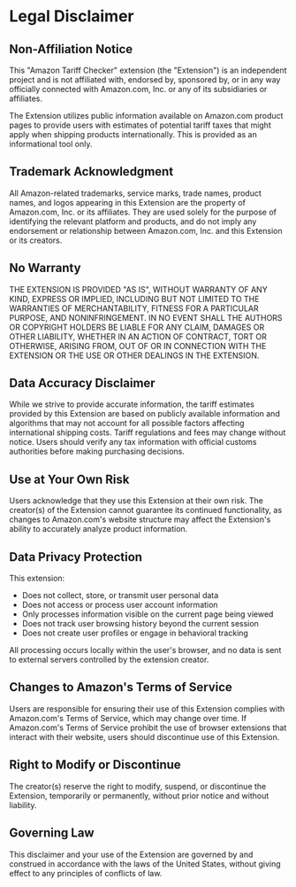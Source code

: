 # Legal Disclaimer

## Non-Affiliation Notice

This "Amazon Tariff Checker" extension (the "Extension") is an independent project and is not affiliated with, endorsed by, sponsored by, or in any way officially connected with Amazon.com, Inc. or any of its subsidiaries or affiliates.

The Extension utilizes public information available on Amazon.com product pages to provide users with estimates of potential tariff taxes that might apply when shipping products internationally. This is provided as an informational tool only.

## Trademark Acknowledgment

All Amazon-related trademarks, service marks, trade names, product names, and logos appearing in this Extension are the property of Amazon.com, Inc. or its affiliates. They are used solely for the purpose of identifying the relevant platform and products, and do not imply any endorsement or relationship between Amazon.com, Inc. and this Extension or its creators.

## No Warranty

THE EXTENSION IS PROVIDED "AS IS", WITHOUT WARRANTY OF ANY KIND, EXPRESS OR IMPLIED, INCLUDING BUT NOT LIMITED TO THE WARRANTIES OF MERCHANTABILITY, FITNESS FOR A PARTICULAR PURPOSE, AND NONINFRINGEMENT. IN NO EVENT SHALL THE AUTHORS OR COPYRIGHT HOLDERS BE LIABLE FOR ANY CLAIM, DAMAGES OR OTHER LIABILITY, WHETHER IN AN ACTION OF CONTRACT, TORT OR OTHERWISE, ARISING FROM, OUT OF OR IN CONNECTION WITH THE EXTENSION OR THE USE OR OTHER DEALINGS IN THE EXTENSION.

## Data Accuracy Disclaimer

While we strive to provide accurate information, the tariff estimates provided by this Extension are based on publicly available information and algorithms that may not account for all possible factors affecting international shipping costs. Tariff regulations and fees may change without notice. Users should verify any tax information with official customs authorities before making purchasing decisions.

## Use at Your Own Risk

Users acknowledge that they use this Extension at their own risk. The creator(s) of the Extension cannot guarantee its continued functionality, as changes to Amazon.com's website structure may affect the Extension's ability to accurately analyze product information.

## Data Privacy Protection

This extension:
- Does not collect, store, or transmit user personal data
- Does not access or process user account information
- Only processes information visible on the current page being viewed
- Does not track user browsing history beyond the current session
- Does not create user profiles or engage in behavioral tracking

All processing occurs locally within the user's browser, and no data is sent to external servers controlled by the extension creator.

## Changes to Amazon's Terms of Service

Users are responsible for ensuring their use of this Extension complies with Amazon.com's Terms of Service, which may change over time. If Amazon.com's Terms of Service prohibit the use of browser extensions that interact with their website, users should discontinue use of this Extension.

## Right to Modify or Discontinue

The creator(s) reserve the right to modify, suspend, or discontinue the Extension, temporarily or permanently, without prior notice and without liability.

## Governing Law

This disclaimer and your use of the Extension are governed by and construed in accordance with the laws of the United States, without giving effect to any principles of conflicts of law.
